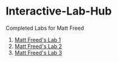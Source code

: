 # Interactive-Lab-Hub

Completed Labs for Matt Freed

1. [Matt Freed's Lab 1](//github.com/mattfreed/IDD-Fa18-Lab1)
2. [Matt Freed's Lab 2](//github.com/mattfreed/IDD-Fa19-Lab2)
3. [Matt Freed's Lab 3](//github.com/mattfreed/IDD-Fa19-Lab3)

